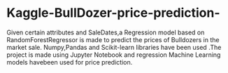 # Kaggle-BullDozer-price-prediction-
Given certain attributes and SaleDates,a Regression model based on RandomForestRegressor is made to predict the prices of Bulldozers in the market sale.
Numpy,Pandas and Scikit-learn libraries have been used .The project is made using Jupyter Notebook and regression Machine Learning models havebeen used for price prediction.
